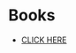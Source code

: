 # Books

- [CLICK HERE](https://drive.google.com/drive/folders/1JiJXoot0IssMd-JOdioIChq5RJbttiuT?usp=drive_link)
